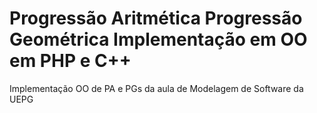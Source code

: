 Progressão Aritmética
Progressão Geométrica
Implementação em OO em PHP e C++
================================

Implementação OO de PA e PGs da aula de Modelagem de Software da UEPG

